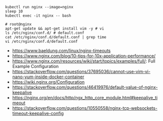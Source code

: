 ```
kubectl run nginx --image=nginx
sleep 10
kubectl exec -it nginx -- bash

# root@nginx
apt-get update && apt-get install vim -y # vi
ls /etc/nginx/conf.d/ # default.conf
cat /etc/nginx/conf.d/default.conf | grep time
vi /etc/nginx/conf.d/default.conf
```

- https://www.baeldung.com/linux/nginx-timeouts
- https://www.nginx.com/blog/10-tips-for-10x-application-performance/
- https://www.nginx.com/resources/wiki/start/topics/examples/full/: Full Example Configuration
- https://stackoverflow.com/questions/37695036/cannot-use-vim-vi-nano-yum-inside-docker-container
- https://wiki.nginx.org/Configuration
- https://stackoverflow.com/questions/46419976/default-value-of-nginx-keepalive
- https://nginx.org/en/docs/http/ngx_http_core_module.html#keepalive_timeout
- https://stackoverflow.com/questions/10550558/nginx-tcp-websockets-timeout-keepalive-config
